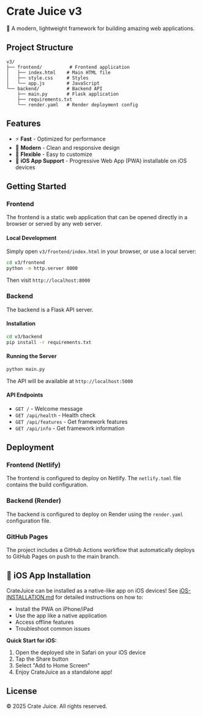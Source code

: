 # Crate Juice v3

🧃 A modern, lightweight framework for building amazing web applications.

## Project Structure

```
v3/
├── frontend/          # Frontend application
│   ├── index.html    # Main HTML file
│   ├── style.css     # Styles
│   └── app.js        # JavaScript
└── backend/          # Backend API
    ├── main.py       # Flask application
    ├── requirements.txt
    └── render.yaml   # Render deployment config
```

## Features

- ⚡ **Fast** - Optimized for performance
- 🎨 **Modern** - Clean and responsive design
- 🔧 **Flexible** - Easy to customize
- 📱 **iOS App Support** - Progressive Web App (PWA) installable on iOS devices

## Getting Started

### Frontend

The frontend is a static web application that can be opened directly in a browser or served by any web server.

#### Local Development

Simply open `v3/frontend/index.html` in your browser, or use a local server:

```bash
cd v3/frontend
python -m http.server 8000
```

Then visit `http://localhost:8000`

### Backend

The backend is a Flask API server.

#### Installation

```bash
cd v3/backend
pip install -r requirements.txt
```

#### Running the Server

```bash
python main.py
```

The API will be available at `http://localhost:5000`

#### API Endpoints

- `GET /` - Welcome message
- `GET /api/health` - Health check
- `GET /api/features` - Get framework features
- `GET /api/info` - Get framework information

## Deployment

### Frontend (Netlify)

The frontend is configured to deploy on Netlify. The `netlify.toml` file contains the build configuration.

### Backend (Render)

The backend is configured to deploy on Render using the `render.yaml` configuration file.

### GitHub Pages

The project includes a GitHub Actions workflow that automatically deploys to GitHub Pages on push to the main branch.

## 📱 iOS App Installation

CrateJuice can be installed as a native-like app on iOS devices! See [iOS-INSTALLATION.md](iOS-INSTALLATION.md) for detailed instructions on how to:

- Install the PWA on iPhone/iPad
- Use the app like a native application
- Access offline features
- Troubleshoot common issues

**Quick Start for iOS:**
1. Open the deployed site in Safari on your iOS device
2. Tap the Share button
3. Select "Add to Home Screen"
4. Enjoy CrateJuice as a standalone app!

## License

© 2025 Crate Juice. All rights reserved.
